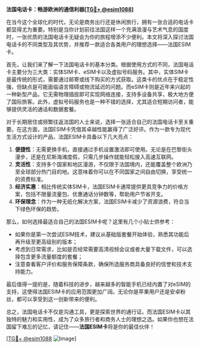 **法国电话卡：畅游欧洲的通信利器[[TG💪+ @esim1088](https://t.me/s/esim1088)]**

在当今这个全球化的时代，无论是商务出行还是休闲旅行，拥有一张合适的电话卡都显得尤为重要。特别是当你计划前往法国这样一个充满浪漫与艺术气息的国度时，一张优质的法国电话卡无疑会为你的旅程增添不少便利。本文将深入探讨法国电话卡的不同类型及其优势，并推荐一款适合各类用户的理想选择——法国ESIM卡。

首先，让我们来了解一下法国电话卡的基本分类。根据使用方式的不同，法国电话卡主要分为三大类：实体SIM卡、eSIM卡以及虚拟号码服务。其中，实体SIM卡是最传统的形式，需要通过邮寄或线下购买的方式获取。这类卡的优点在于稳定性强，但缺点是可能面临语言障碍或物流延迟的问题。而eSIM卡则是近年来兴起的一种新型产品，它无需物理插拔即可实现网络连接，支持多设备共享，极大地方便了国际旅客。此外，虚拟号码服务也是一种不错的选择，尤其适合短期访问者，能够提供灵活的通话和数据套餐。

对于长期居住或频繁往返法国的人士来说，选择一张适合自己的法国电话卡至关重要。在这方面，法国ESIM卡凭借其卓越性能赢得了广泛好评。作为一款专为现代生活方式设计的产品，法国ESIM卡具备以下几大亮点：

1. **便捷性**：无需更换手机，直接通过手机设置激活即可使用。无论是在巴黎街头漫步，还是在尼斯海滩度假，只需几步操作就能轻松接入高速互联网。
2. **灵活性**：支持多个国家和地区漫游，不仅限于法国境内，还能覆盖整个欧洲乃至全球部分热门目的地。这意味着你可以在不同国家之间自由切换，享受统一的资费标准。
3. **经济实惠**：相比传统实体SIM卡，法国ESIM卡通常提供更具竞争力的价格方案，包括不限量流量包、优惠通话分钟数等，帮助用户节省开支。
4. **环保理念**：作为一种无纸化解决方案，法国ESIM卡减少了资源浪费，符合当下绿色环保的趋势。

那么，如何选择最适合自己的法国ESIM卡呢？这里有几个小贴士供参考：
- 如果你是第一次尝试ESIM技术，建议从基础版套餐开始体验，熟悉其功能后再升级至更高级别的版本；
- 考虑到日常需求，比如是否经常需要高清视频会议或者大量下载文件，可以选择包含更多流量额度的套餐；
- 注意查看客户评价和服务保障条款，确保所选服务商具备良好的信誉和技术支持能力。

最后值得一提的是，随着科技的进步，越来越多的智能手机已经内置了对eSIM的支持，这使得法国ESIM卡的应用范围更加广阔。无论你是苹果用户还是安卓粉丝，都可以享受到这一创新带来的便利。

总之，法国电话卡不仅是沟通工具，更是探索世界的通行证。而法国ESIM卡以其独特的魅力和实用性，成为了众多旅行者和商务人士的理想之选。如果你也想在法国留下难忘的记忆，请记住——**法国ESIM卡**将是你的最佳伙伴！

[[TG💪+ @esim1088](https://t.me/s/esim1088) ![Image](https://i.postimg.cc/4NQfJmqS/Snipaste-2025-05-13-00-14-12.png)]